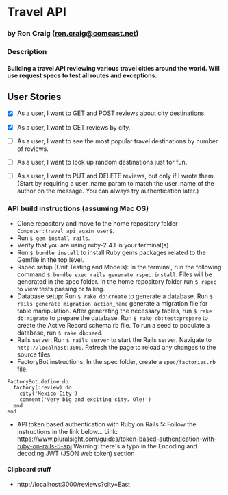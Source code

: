 # Travel API

### by Ron Craig (ron.craig@comcast.net)

### Description
#### Building a travel API reviewing various travel cities around the world.  Will use request specs to test all routes and exceptions.

## User Stories
- [x] As a user, I want to GET and POST reviews about city destinations.
- [x] As a user, I want to GET reviews by city.
- [ ] As a user, I want to see the most popular travel destinations by number of reviews.
- [ ] As a user, I want to look up random destinations just for fun.
- [ ] As a user, I want to PUT and DELETE reviews, but only if I wrote them. (Start by requiring a user_name param to match the user_name of the author on the message. You can always try authentication later.)


### API build instructions (assuming Mac OS)
* Clone repository and move to the home repository folder `Computer:travel_api_again user$`.
* Run `$ gem install rails`.
* Verify that you are using ruby-2.4.1 in your terminal(s).
* Run `$ bundle install` to install Ruby gems packages related to the Gemfile in the top level.
* Rspec setup (Unit Testing and Models): In the terminal, run the following command `$ bundle exec rails generate rspec:install`. Files will be generated in the spec folder. In the home repository folder run `$ rspec` to view tests passing or failing.
* Database setup: Run `$ rake db:create` to generate a database. Run `$ rails generate migration action_name` generate a migration file for table manipulation. After generating the necessary tables, run `$ rake db:migrate` to prepare the database. Run `$ rake db:test:prepare` to create the Active Record schema.rb file. To run a seed to populate a database, run `$ rake db:seed`.
* Rails server: Run `$ rails server` to start the Rails server. Navigate to `http://localhost:3000`. Refresh the page to reload any changes to the source files.
* FactoryBot instructions: In the spec folder, create a `spec/factories.rb` file.

````
FactoryBot.define do
  factory(:review) do
    city('Mexico City')
    comment('Very big and exciting city. Ole!')
  end
end
````
* API token based authentication with Ruby on Rails 5: Follow the instructions in the link below...
Link: https://www.pluralsight.com/guides/token-based-authentication-with-ruby-on-rails-5-api
Warning: there's a typo in the Encoding and decoding JWT (JSON web token) section




#### Clipboard stuff
* http://localhost:3000/reviews?city=East

